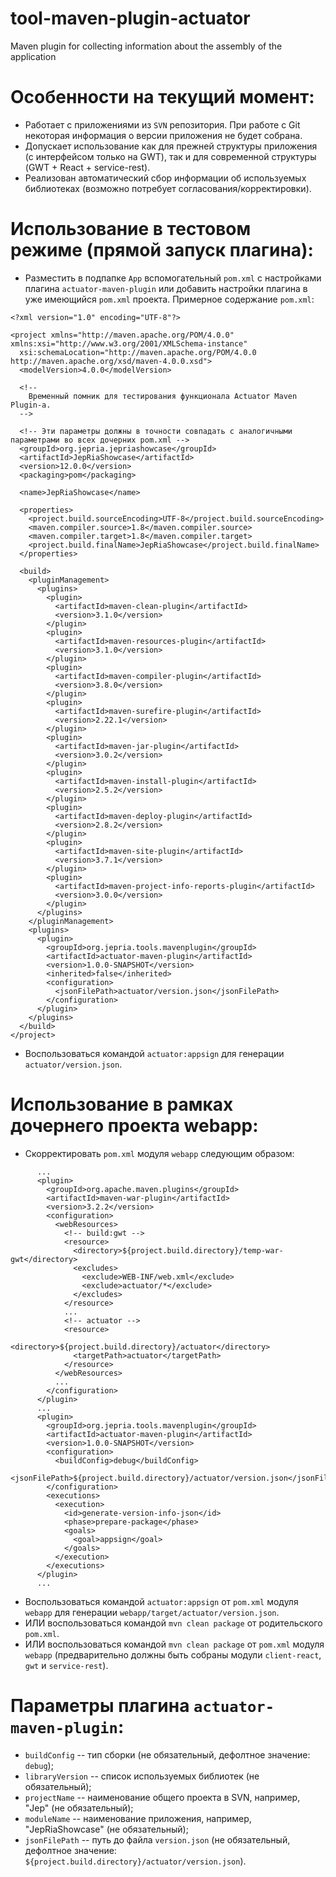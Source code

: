 # tool-maven-plugin-actuator
Maven plugin for collecting information about the assembly of the application

# Особенности на текущий момент:
- Работает с приложениями из `SVN` репозитория. При работе с Git некоторая информация о версии приложения не будет собрана.
- Допускает использование как для прежней структуры приложения (с интерфейсом только на GWT), так и для современной структуры (GWT + React + service-rest).
- Реализован автоматический сбор информации об используемых библиотеках (возможно потребует согласования/корректировки).

# Использование в тестовом режиме (прямой запуск плагина):
- Разместить в подпапке `App` вспомогательный `pom.xml` с настройками плагина `actuator-maven-plugin` или добавить настройки плагина в уже имеющийся `pom.xml` проекта. Примерное содержание `pom.xml`:
```
<?xml version="1.0" encoding="UTF-8"?>

<project xmlns="http://maven.apache.org/POM/4.0.0" xmlns:xsi="http://www.w3.org/2001/XMLSchema-instance"
  xsi:schemaLocation="http://maven.apache.org/POM/4.0.0 http://maven.apache.org/xsd/maven-4.0.0.xsd">
  <modelVersion>4.0.0</modelVersion>

  <!-- 
    Временный помник для тестирования функционала Actuator Maven Plugin-а.
  -->

  <!-- Эти параметры должны в точности совпадать с аналогичными параметрами во всех дочерних pom.xml -->
  <groupId>org.jepria.jepriashowcase</groupId>
  <artifactId>JepRiaShowcase</artifactId>
  <version>12.0.0</version>
  <packaging>pom</packaging>

  <name>JepRiaShowcase</name>

  <properties>
    <project.build.sourceEncoding>UTF-8</project.build.sourceEncoding>
    <maven.compiler.source>1.8</maven.compiler.source>
    <maven.compiler.target>1.8</maven.compiler.target>
    <project.build.finalName>JepRiaShowcase</project.build.finalName>
  </properties>

  <build>
    <pluginManagement>
      <plugins>
        <plugin>
          <artifactId>maven-clean-plugin</artifactId>
          <version>3.1.0</version>
        </plugin>
        <plugin>
          <artifactId>maven-resources-plugin</artifactId>
          <version>3.1.0</version>
        </plugin>
        <plugin>
          <artifactId>maven-compiler-plugin</artifactId>
          <version>3.8.0</version>
        </plugin>
        <plugin>
          <artifactId>maven-surefire-plugin</artifactId>
          <version>2.22.1</version>
        </plugin>
        <plugin>
          <artifactId>maven-jar-plugin</artifactId>
          <version>3.0.2</version>
        </plugin>
        <plugin>
          <artifactId>maven-install-plugin</artifactId>
          <version>2.5.2</version>
        </plugin>
        <plugin>
          <artifactId>maven-deploy-plugin</artifactId>
          <version>2.8.2</version>
        </plugin>
        <plugin>
          <artifactId>maven-site-plugin</artifactId>
          <version>3.7.1</version>
        </plugin>
        <plugin>
          <artifactId>maven-project-info-reports-plugin</artifactId>
          <version>3.0.0</version>
        </plugin>
      </plugins>
    </pluginManagement>
    <plugins>
      <plugin>
        <groupId>org.jepria.tools.mavenplugin</groupId>
        <artifactId>actuator-maven-plugin</artifactId>
        <version>1.0.0-SNAPSHOT</version>
        <inherited>false</inherited>
        <configuration>
          <jsonFilePath>actuator/version.json</jsonFilePath>
        </configuration>
      </plugin>
    </plugins>
  </build>
</project>
```
- Воспользоваться командой `actuator:appsign` для генерации `actuator/version.json`.

# Использование в рамках дочернего проекта webapp:
- Скорректировать `pom.xml` модуля `webapp` следующим образом:
```
      ...
      <plugin>
        <groupId>org.apache.maven.plugins</groupId>
        <artifactId>maven-war-plugin</artifactId>
        <version>3.2.2</version>
        <configuration>
          <webResources>
            <!-- build:gwt -->
            <resource>
              <directory>${project.build.directory}/temp-war-gwt</directory>
              <excludes>
                <exclude>WEB-INF/web.xml</exclude>
                <exclude>actuator/*</exclude>
              </excludes>
            </resource>
            ...
            <!-- actuator -->
            <resource>
              <directory>${project.build.directory}/actuator</directory>
              <targetPath>actuator</targetPath>
            </resource>
          </webResources>
          ...
        </configuration>
      </plugin>
      ...
      <plugin>
        <groupId>org.jepria.tools.mavenplugin</groupId>
        <artifactId>actuator-maven-plugin</artifactId>
        <version>1.0.0-SNAPSHOT</version>
        <configuration>
          <buildConfig>debug</buildConfig>
          <jsonFilePath>${project.build.directory}/actuator/version.json</jsonFilePath>
        </configuration>
        <executions>
          <execution>
            <id>generate-version-info-json</id>
            <phase>prepare-package</phase>
            <goals>
              <goal>appsign</goal>
            </goals>
          </execution>
        </executions>
      </plugin>
      ...
```


- Воспользоваться командой `actuator:appsign` от `pom.xml` модуля `webapp` для генерации `webapp/target/actuator/version.json`.
- ИЛИ воспользоваться командой `mvn clean package` от родительского `pom.xml`.
- ИЛИ воспользоваться командой `mvn clean package` от `pom.xml` модуля `webapp` (предварительно должны быть собраны модули `client-react`, `gwt` и `service-rest`).

# Параметры плагина `actuator-maven-plugin`:
- `buildConfig` -- тип сборки (не обязательный, дефолтное значение: `debug`);
- `libraryVersion` -- список используемых библиотек (не обязательный);
- `projectName` -- наименование общего проекта в SVN, например, "Jep" (не обязательный);
- `moduleName` -- наименование приложения, например, "JepRiaShowcase" (не обязательный);
- `jsonFilePath` -- путь до файла `version.json` (не обязательный, дефолтное значение: `${project.build.directory}/actuator/version.json`).

